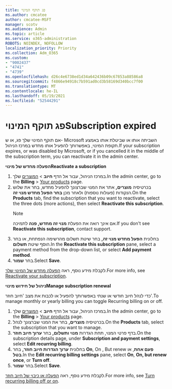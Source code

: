 ```yaml
---
title: פג תוקף המינוי
ms.author: cmcatee
author: cmcatee-MSFT
manager: scotv
ms.audience: Admin
ms.topic: article
ms.service: o365-administration
ROBOTS: NOINDEX, NOFOLLOW
localization_priority: Priority
ms.collection: Adm_O365
ms.custom:
- "9002437"
- "4741"
- "4739"
ms.openlocfilehash: d26c4e6738ed1d34a642436b09c67853a88586a8
ms.sourcegitcommit: f4866e94918c7b591ad0cd3b58169d340bcc7f00
ms.translationtype: MT
ms.contentlocale: he-IL
ms.lasthandoff: 05/19/2021
ms.locfileid: "52544291"
---
```

# <a name="subscription-expired"></a><span data-ttu-id="1f11c-102">פג תוקף המינוי</span><span class="sxs-lookup"><span data-stu-id="1f11c-102">Subscription expired</span></span>

<span data-ttu-id="1f11c-103">אם תוקף המינוי שלך פג, או ש- Microsoft השביתה אותו או שביטלת אותו באמצע תקופת המינוי, באפשרותך להפעיל אותו מחדש במרכז הניהול.</span><span class="sxs-lookup"><span data-stu-id="1f11c-103">If your subscription expires, or was disabled by Microsoft, or if you cancelled it in the middle of the subscription term, you can reactivate it in the admin center.</span></span>

<span data-ttu-id="1f11c-104">**הפעלה מחדש של מינוי**</span><span class="sxs-lookup"><span data-stu-id="1f11c-104">**Reactivate a subscription**</span></span>

1. <span data-ttu-id="1f11c-105">במרכז הניהול, עבור אל הדף **חיוב**  >  [המוצרים](https://go.microsoft.com/fwlink/p/?linkid=842054) שלך.</span><span class="sxs-lookup"><span data-stu-id="1f11c-105">In the admin center, go to the **Billing** > [Your products](https://go.microsoft.com/fwlink/p/?linkid=842054) page.</span></span>
2. <span data-ttu-id="1f11c-106">בכרטיסיה **מוצרים,** אתר את המנוי שברצונך להפעיל מחדש, בחר את שלוש הנקודות (פעולות נוספות) ולאחר מכן **בחר הפעל מחדש מנוי זה**.</span><span class="sxs-lookup"><span data-stu-id="1f11c-106">On the **Products** tab, find the subscription that you want to reactivate, select the three dots (more actions), then select **Reactivate this subscription**.</span></span>
    > [!NOTE]
    > <span data-ttu-id="1f11c-107">אם אינך רואה את הפעלת **מנוי זה מחדש, פנה** לתמיכה.</span><span class="sxs-lookup"><span data-stu-id="1f11c-107">If you don't see **Reactivate this subscription**, contact support.</span></span>
3. <span data-ttu-id="1f11c-108">בחלונית **הפעל מחדש מנוי זה,** בחר שיטת תשלום מהרשימה הנפתחת, או בחר הוסף שיטת **תשלום**.</span><span class="sxs-lookup"><span data-stu-id="1f11c-108">In the **Reactivate this subscription** pane, select a payment method from the drop-down list, or select **Add payment method**.</span></span>
4. <span data-ttu-id="1f11c-109">בחר **שמור**.</span><span class="sxs-lookup"><span data-stu-id="1f11c-109">Select **Save**.</span></span>

<span data-ttu-id="1f11c-110">לקבלת מידע נוסף, ראה [הפעלה מחדש של המינוי שלך](/microsoft-365/commerce/subscriptions/reactivate-your-subscription).</span><span class="sxs-lookup"><span data-stu-id="1f11c-110">For more info, see [Reactivate your subscription](/microsoft-365/commerce/subscriptions/reactivate-your-subscription).</span></span>

<span data-ttu-id="1f11c-111">**ניהול של חידוש מינוי**</span><span class="sxs-lookup"><span data-stu-id="1f11c-111">**Manage subscription renewal**</span></span>

<span data-ttu-id="1f11c-112">כדי לנהל חיוב חודשי או שנתי באפשרותך להפעיל או לכבות את מצב 'חיוב חוזר'.</span><span class="sxs-lookup"><span data-stu-id="1f11c-112">To manage monthly or yearly billing you can toggle Recurring billing on or off.</span></span>

1. <span data-ttu-id="1f11c-113">במרכז הניהול, עבור אל הדף **חיוב**  >  [המוצרים](https://go.microsoft.com/fwlink/p/?linkid=842054) שלך.</span><span class="sxs-lookup"><span data-stu-id="1f11c-113">In the admin center, go to the **Billing** > [Your products](https://go.microsoft.com/fwlink/p/?linkid=842054) page.</span></span>
2. <span data-ttu-id="1f11c-114">בכרטיסיה **מוצרים,** בחר את המנוי שברצונך לנהל.</span><span class="sxs-lookup"><span data-stu-id="1f11c-114">On the **Products** tab, select the subscription that you want to manage.</span></span>
3. <span data-ttu-id="1f11c-115">בדף פרטי המנוי, תחת הגדרות **מנוי ותשלום,** בחר **ערוך חיוב חוזר**.</span><span class="sxs-lookup"><span data-stu-id="1f11c-115">On the subscription details page, under **Subscription and payment settings**, select **Edit recurring billing**.</span></span>
4. <span data-ttu-id="1f11c-116">בחלונית **ערוך הגדרות חיוב חוזר,** בחר **On**, On , But renew **פעם אחת**, או **בטל**.</span><span class="sxs-lookup"><span data-stu-id="1f11c-116">In the **Edit recurring billing settings** pane, select **On**, **On, but renew once**, or **Turn off**.</span></span>
5. <span data-ttu-id="1f11c-117">בחר **שמור**.</span><span class="sxs-lookup"><span data-stu-id="1f11c-117">Select **Save**.</span></span>

<span data-ttu-id="1f11c-118">לקבלת מידע נוסף, ראה [הפעלה או כיבוי של חיוב חוזר](/microsoft-365/commerce/subscriptions/renew-your-subscription#turn-recurring-billing-off-or-on).</span><span class="sxs-lookup"><span data-stu-id="1f11c-118">For more info, see [Turn recurring billing off or on](/microsoft-365/commerce/subscriptions/renew-your-subscription#turn-recurring-billing-off-or-on).</span></span>